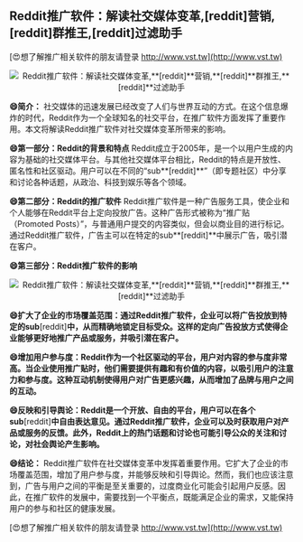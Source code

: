 ## **Reddit推广软件：解读社交媒体变革,**[reddit]**营销,**[reddit]**群推王,**[reddit]**过滤助手**

[😍想了解推广相关软件的朋友请登录 http://www.vst.tw](http://www.vst.tw)

 <center><img src="https://vst.tw/MP4/tuiguang/png/2.png" alt="Reddit推广软件：解读社交媒体变革,**[reddit]**营销,**[reddit]**群推王,**[reddit]**过滤助手"></center>

**😄简介：**
社交媒体的迅速发展已经改变了人们与世界互动的方式。在这个信息爆炸的时代，Reddit作为一个全球知名的社交平台，在推广软件方面发挥了重要作用。本文将解读Reddit推广软件对社交媒体变革所带来的影响。

**😄第一部分：Reddit的背景和特点**
Reddit成立于2005年，是一个以用户生成的内容为基础的社交媒体平台。与其他社交媒体平台相比，Reddit的特点是开放性、匿名性和社区驱动。用户可以在不同的“sub**[reddit]**”（即专题社区）中分享和讨论各种话题，从政治、科技到娱乐等各个领域。

**😄第二部分：Reddit的推广软件**
Reddit推广软件是一种广告服务工具，使企业和个人能够在Reddit平台上定向投放广告。这种广告形式被称为“推广贴（Promoted Posts）”，与普通用户提交的内容类似，但会以商业目的进行标记。通过Reddit推广软件，广告主可以在特定的sub**[reddit]**中展示广告，吸引潜在客户。

**😄第三部分：Reddit推广软件的影响**

 <center><img src="https://vst.tw/MP4/tuiguang/png/1.png" alt="Reddit推广软件：解读社交媒体变革,**[reddit]**营销,**[reddit]**群推王,**[reddit]**过滤助手"></center>

**😄扩大了企业的市场覆盖范围：通过Reddit推广软件，企业可以将广告投放到特定的sub**[reddit]**中，从而精确地锁定目标受众。这样的定向广告投放方式使得企业能够更好地推广产品或服务，并吸引潜在客户。**

**😄增加用户参与度：Reddit作为一个社区驱动的平台，用户对内容的参与度非常高。当企业使用推广贴时，他们需要提供有趣和有价值的内容，以吸引用户的注意力和参与度。这种互动机制使得用户对广告更感兴趣，从而增加了品牌与用户之间的互动。**

**😄反映和引导舆论：Reddit是一个开放、自由的平台，用户可以在各个sub**[reddit]**中自由表达意见。通过Reddit推广软件，企业可以及时获取用户对产品或服务的反馈。此外，Reddit上的热门话题和讨论也可能引导公众的关注和讨论，对社会舆论产生影响。**

**😄结论：**
Reddit推广软件在社交媒体变革中发挥着重要作用。它扩大了企业的市场覆盖范围，增加了用户参与度，并能够反映和引导舆论。然而，我们也应该注意到，广告与用户之间的平衡是至关重要的，过度商业化可能会引起用户反感。因此，在推广软件的发展中，需要找到一个平衡点，既能满足企业的需求，又能保持用户的参与和社区的健康发展。

[😍想了解推广相关软件的朋友请登录 http://www.vst.tw](http://www.vst.tw)



